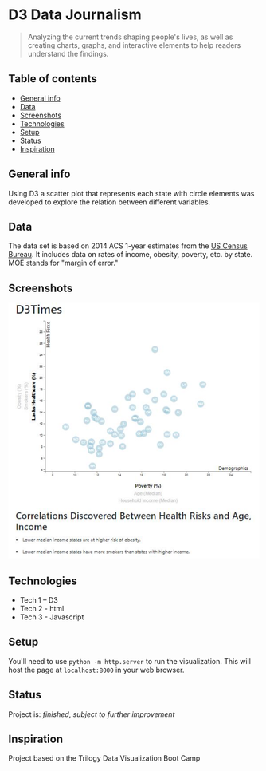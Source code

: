 ﻿# D3 Data Journalism
> Analyzing the current trends shaping people's lives, as well as creating charts, graphs, and interactive elements to help readers understand the findings.

## Table of contents
* [General info](#general-info)
* [Data](#data)
* [Screenshots](#screenshots)
* [Technologies](#technologies)
* [Setup](#setup)
* [Status](#status)
* [Inspiration](#inspiration)


## General info
Using D3 a scatter plot that represents each state with circle elements was developed to explore the relation between different variables.

## Data
The data set is based on 2014 ACS 1-year estimates from the [US Census Bureau](https://data.census.gov/cedsci/). It includes data on rates of income, obesity, poverty, etc. by state. MOE stands for "margin of error."

## Screenshots
![](Captura.JPG)

## Technologies
* Tech 1 – D3
* Tech 2 - html
* Tech 3 - Javascript

## Setup
You'll need to use `python -m http.server` to run the visualization. This will host the page at `localhost:8000` in your web browser.

## Status
Project is: _finished_, _subject to further improvement_ 

## Inspiration
Project based on the Trilogy Data Visualization Boot Camp
